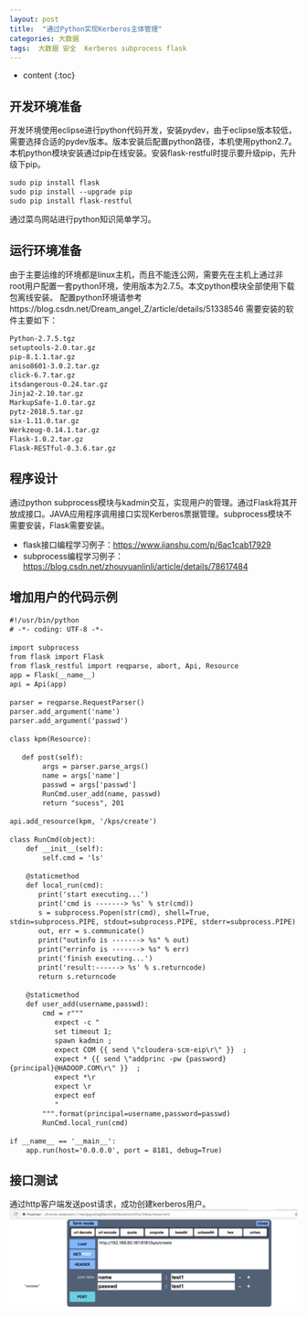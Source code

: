 ```yaml
---
layout: post
title:  "通过Python实现Kerberos主体管理"
categories: 大数据
tags:  大数据 安全  Kerberos subprocess flask  
---
```


* content
{:toc}

## 开发环境准备
开发环境使用eclipse进行python代码开发，安装pydev，由于eclipse版本较低，需要选择合适的pydev版本。版本安装后配置python路径，本机使用python2.7。本机python模块安装通过pip在线安装。安装flask-restful时提示要升级pip，先升级下pip。

~~~
sudo pip install flask
sudo pip install --upgrade pip
sudo pip install flask-restful
~~~
通过菜鸟网站进行python知识简单学习。

## 运行环境准备
由于主要运维的环境都是linux主机，而且不能连公网，需要先在主机上通过非root用户配置一套python环境，使用版本为2.7.5。本文python模块全部使用下载包离线安装。
配置python环境请参考https://blog.csdn.net/Dream_angel_Z/article/details/51338546
需要安装的软件主要如下：

~~~
Python-2.7.5.tgz
setuptools-2.0.tar.gz
pip-8.1.1.tar.gz
aniso8601-3.0.2.tar.gz
click-6.7.tar.gz
itsdangerous-0.24.tar.gz
Jinja2-2.10.tar.gz
MarkupSafe-1.0.tar.gz
pytz-2018.5.tar.gz
six-1.11.0.tar.gz
Werkzeug-0.14.1.tar.gz
Flask-1.0.2.tar.gz
Flask-RESTful-0.3.6.tar.gz
~~~

## 程序设计
通过python subprocess模块与kadmin交互，实现用户的管理。通过Flask将其开放成接口。JAVA应用程序调用接口实现Kerberos票据管理。subprocess模块不需要安装，Flask需要安装。

* flask接口编程学习例子：https://www.jianshu.com/p/6ac1cab17929
* subprocess编程学习例子：https://blog.csdn.net/zhouyuanlinli/article/details/78617484

## 增加用户的代码示例

~~~
#!/usr/bin/python
# -*- coding: UTF-8 -*-

import subprocess
from flask import Flask
from flask_restful import reqparse, abort, Api, Resource
app = Flask(__name__)
api = Api(app)

parser = reqparse.RequestParser()
parser.add_argument('name')
parser.add_argument('passwd')

class kpm(Resource):
    
   def post(self):
        args = parser.parse_args()
        name = args['name']
        passwd = args['passwd']
        RunCmd.user_add(name, passwd)
        return "sucess", 201

api.add_resource(kpm, '/kps/create')

class RunCmd(object):
    def __init__(self):
        self.cmd = 'ls'
 
    @staticmethod
    def local_run(cmd):
       print('start executing...')
       print('cmd is -------> %s' % str(cmd))
       s = subprocess.Popen(str(cmd), shell=True, stdin=subprocess.PIPE, stdout=subprocess.PIPE, stderr=subprocess.PIPE)
       out, err = s.communicate()
       print("outinfo is -------> %s" % out)
       print("errinfo is -------> %s" % err)
       print('finish executing...')
       print('result:------> %s' % s.returncode)
       return s.returncode
    
    @staticmethod
    def user_add(username,passwd):
        cmd = r"""
           expect -c "
           set timeout 1;
           spawn kadmin ;
           expect COM {{ send \"cloudera-scm-eip\r\" }}  ;
           expect * {{ send \"addprinc -pw {password} {principal}@HADOOP.COM\r\" }}  ;
           expect *\r
           expect \r
           expect eof
           "
        """.format(principal=username,password=passwd)
        RunCmd.local_run(cmd)
        
if __name__ == '__main__':
    app.run(host='0.0.0.0', port = 8181, debug=True)  
~~~
## 接口测试
通过http客户端发送post请求，成功创建kerberos用户。
![](https://raw.githubusercontent.com/shockw/shockw.github.io/master/img/20180821/1.png)